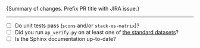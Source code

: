 {Summary of changes. Prefix PR title with JIRA issue.}

****

- [ ] Do unit tests pass (`scons` and/or `stack-os-matrix`)?
- [ ] Did you run `ap_verify.py` on at least one of [the standard datasets](https://pipelines.lsst.io/v/daily/modules/lsst.ap.verify/datasets.html#supported-datasets)?
- [ ] Is the Sphinx documentation up-to-date?
